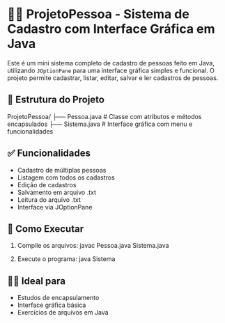 # 🧑‍💻 ProjetoPessoa - Sistema de Cadastro com Interface Gráfica em Java

Este é um mini sistema completo de cadastro de pessoas feito em Java, utilizando `JOptionPane` para uma interface gráfica simples e funcional. O projeto permite cadastrar, listar, editar, salvar e ler cadastros de pessoas.

## 📂 Estrutura do Projeto

ProjetoPessoa/
├── Pessoa.java       # Classe com atributos e métodos encapsulados
├── Sistema.java      # Interface gráfica com menu e funcionalidades

## ✅ Funcionalidades

- Cadastro de múltiplas pessoas
- Listagem com todos os cadastros
- Edição de cadastros
- Salvamento em arquivo .txt
- Leitura do arquivo .txt
- Interface via JOptionPane

## 🚀 Como Executar

1. Compile os arquivos:
   javac Pessoa.java Sistema.java

2. Execute o programa:
   java Sistema

## 👨‍🏫 Ideal para

- Estudos de encapsulamento
- Interface gráfica básica
- Exercícios de arquivos em Java